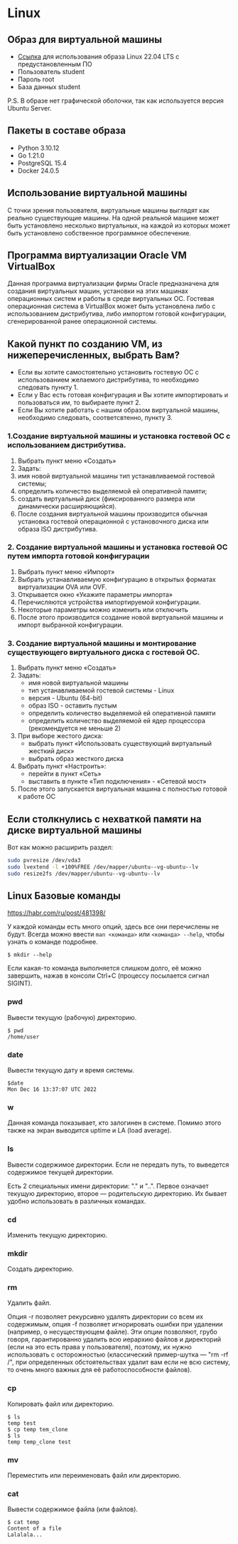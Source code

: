 # Linux

## Образ для виртуальной машины
- [Ссылка](https://drive.google.com/file/d/1x_M81RqMyVRO8BMQgluCOVegHCo3N8IQ/view?usp=share_link) для использования образа Linux 22.04 LTS с предустановленным ПО
- Пользователь student
- Пароль root
- База данных student

P.S. В образе нет графической оболочки, так как используется версия Ubuntu Server.

## Пакеты в составе образа
- Python 3.10.12
- Go 1.21.0
- PostgreSQL 15.4
- Docker 24.0.5

## Использование виртуальной машины

С точки зрения пользователя, виртуальные машины выглядят как реально существующие машины. На одной реальной машине может быть установлено несколько виртуальных, на каждой из которых может быть установлено собственное программное обеспечение. 

## Программа виртуализации Oracle VM VirtualBox
Данная программа виртуализации фирмы Oracle предназначена для создания виртуальных машин, установки на этих машинах операционных систем и работы в среде виртуальных ОС.
Гостевая операционная система в VirtualBox может быть установлена либо с использованием дистрибутива, либо импортом готовой конфигурации, сгенерированной ранее операционной системы.

## Какой пункт по созданию VM, из нижеперечисленных, выбрать Вам?
- Если вы хотите самостоятельно установить гостевую ОС с использованием желаемого дистрибутива, то необходимо следовать пункту 1.
- Если у Вас есть готовая конфигурация и Вы хотите импортировать и пользоваться им, то выбираете пункт 2.
- Если Вы хотите работать с нашим образом виртуальной машины, необходимо следовать, соответсвтенно, пункту 3.

### 1.Создание виртуальной машины и установка гостевой ОС с использованием дистрибутива.
1.	Выбрать пункт меню «Создать»
2.	Задать:
3.	имя новой виртуальной машины тип устанавливаемой гостевой системы;
4.	определить количество выделяемой ей оперативной памяти;
5.	создать виртуальный диск (фиксированного размера или динамически расширяющийся).
6.	После создания виртуальной машины производится обычная установка гостевой операционной с установочного диска или образа ISO дистрибутива.
### 2. Создание виртуальной машины и установка гостевой ОС путем импорта готовой конфигурации
1.	Выбрать пункт меню «Импорт»
2.	Выбрать устанавливаемую конфигурацию в открытых форматах виртуализации OVA или OVF.
3.	Открывается окно «Укажите параметры импорта»
4.	Перечисляются устройства импортируемой конфигурации.
5.	Некоторые параметры можно изменить или отключить
6.	После этого производится создание новой виртуальной машины и импорт выбранной конфигурации.
### 3. Создание виртуальной машины и монтирование существующего виртуального диска с гостевой ОС.
1. Выбрать пункт меню «Создать»
2. Задать:
    - имя новой виртуальной машины 
    - тип устанавливаемой гостевой системы - Linux
    - версия - Ubuntu (64-bit)
    - образ ISO - оставить пустым
    - определить количество выделяемой ей оперативной памяти
    - определить количество выделяемой ей ядер процессора (рекомендуется не меньше 2)
3. При выборе жестого диска: 
    - выбрать пункт «Использовать существующий виртуальный жесткий диск»
    - выбрать образ жесткого диска
4. Выбрать пункт «Настроить»:
    - перейти в пункт «Сеть»
    - выставить в пункте «Тип подключения» - «Сетевой мост»
5. После этого запускается виртуальная машина с полностью готовой к работе ОС


## Если столкнулись с нехваткой памяти на диске виртуальной машины
Вот как можно расширить раздел:
```bash
sudo pvresize /dev/vda3
sudo lvextend -l +100%FREE /dev/mapper/ubuntu--vg-ubuntu--lv
sudo resize2fs /dev/mapper/ubuntu--vg-ubuntu--lv
```

## Linux Базовые команды 
https://habr.com/ru/post/481398/

У каждой команды есть много опций, здесь все они перечислены не будут. Всегда можно ввести `man <команда>` или `<команда> --help`, чтобы узнать о команде подробнее.

 ```
 $ mkdir --help
 ```
Если какая-то команда выполняется слишком долго, её можно завершить, нажав в консоли Ctrl+C (процессу посылается сигнал SIGINT).
### pwd
Вывести текущую (рабочую) директорию.
 ```
 $ pwd
 /home/user
 ```
### date
Вывести текущую дату и время системы.
 ```
 $date
 Mon Dec 16 13:37:07 UTC 2022
 ```
### w
Данная команда показывает, кто залогинен в системе. Помимо этого также на экран выводится uptime и LA (load average).

### ls
Вывести содержимое директории. Если не передать путь, то выведется содержимое текущей директории.

Есть 2 специальных имени директории: "." и "..". Первое означает текущую директорию, второе — родительскую директорию. Их бывает удобно использовать в различных командах.
### cd
Изменить текущую директорию.

### mkdir
Создать директорию.

### rm
Удалить файл.

Опция -r позволяет рекурсивно удалять директории со всем их содержимым, опция -f позволяет игнорировать ошибки при удалении (например, о несуществующем файле). Эти опции позволяют, грубо говоря, гарантированно удалить всю иерархию файлов и директорий (если на это есть права у пользователя), поэтому, их нужно использовать с осторожностью (классический пример-шутка — "rm -rf /", при определенных обстоятельствах удалит вам если не всю систему, то очень много важных для её работоспособности файлов).
### cp
Копировать файл или директорию.
 ```
 $ ls
 temp test
 $ cp temp tem_clone
 $ ls
 temp temp_clone test
 ```
### mv
Переместить или переименовать файл или директорию.

### cat
Вывести содержимое файла (или файлов).
```
$ cat temp
Content of a file
Lalalala...
```
